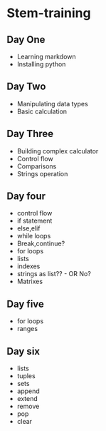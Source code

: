 # Stem-training
## Day One
- Learning markdown
- Installing python
## Day Two
- Manipulating data types
- Basic calculation
## Day Three
- Building complex calculator
- Control flow
- Comparisons
- Strings operation
## Day four
- control flow
- if statement
- else,elif
- while loops
- Break,continue?
- for loops
- lists
- indexes
- strings as list??
       -  OR No?
- Matrixes
## Day five
- for loops
- ranges
## Day six
- lists
- tuples
- sets
- append
- extend
- remove
- pop
- clear
